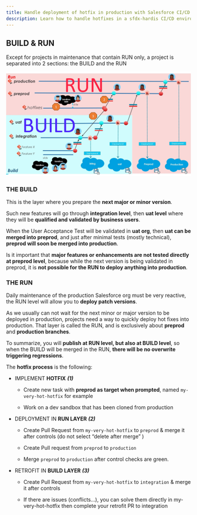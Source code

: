 ```yaml
---
title: Handle deployment of hotfix in production with Salesforce CI/CD
description: Learn how to handle hotfixes in a sfdx-hardis CI/CD environment, handling RUN and BUILD layers
---
```

<!-- markdownlint-disable MD013 -->

## BUILD & RUN

Except for projects in maintenance that contain RUN only, a project is separated into 2 sections: the BUILD and the RUN

![](assets/images/ci-cd-schema-build-run.jpg)

### THE BUILD

This is the layer where you prepare the **next major or minor version**.

Such new features will go through **integration level**, then **uat level** where they will be **qualified and validated by business users**.

When the User Acceptance Test will be validated in **uat org**, then **uat can be merged into preprod**, and just after minimal tests (mostly technical), **preprod will soon be merged into production**.

Is it important that **major features or enhancements are not tested directly at preprod level**, because while the next version is being validated in preprod, it is **not possible for the RUN to deploy anything into production**.

### THE RUN

Daily maintenance of the production Salesforce org must be very reactive, the RUN level will allow you to **deploy patch versions**.

As we usually can not wait for the next minor or major version to be deployed in production, projects need a way to quickly deploy hot fixes into production. That layer is called the RUN, and is exclusively about **preprod** and **production branches**.

To summarize, you will **publish at RUN level, but also at BUILD level**, so when the BUILD will be merged in the RUN, **there will be no overwrite triggering regressions**.

The **hotfix process** is the following:

- IMPLEMENT **HOTFIX** _**(1)**_

  - Create new task with **preprod as target when prompted**, named `my-very-hot-hotfix` for example

  - Work on a dev sandbox that has been cloned from production

- DEPLOYMENT IN **RUN LAYER** _**(2)**_

  - Create Pull Request from `my-very-hot-hotfix` to `preprod` & merge it after controls (do not select “delete after merge” )

  - Create Pull request from `preprod` to `production`

  - Merge `preprod` to `production` after control checks are green.

- RETROFIT IN **BUILD LAYER** _**(3)**_

  - Create Pull Request from `my-very-hot-hotfix` to `integration` & merge it after controls

  - If there are issues (conflicts…), you can solve them directly in  my-very-hot-hotfix then complete your retrofit PR to integration
